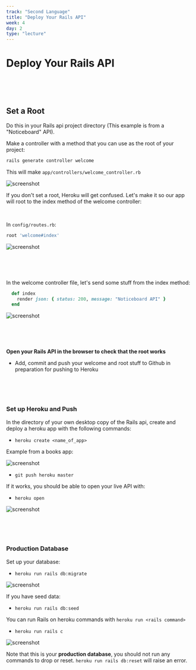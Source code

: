 ```yaml
---
track: "Second Language"
title: "Deploy Your Rails API"
week: 4
day: 2
type: "lecture"
---
```



# Deploy Your Rails API

<br>
<br>
<br>

## Set a Root

Do this in your Rails api project directory (This example is from a "Noticeboard" API).

Make a controller with a method that you can use as the root of your project:

```bash
rails generate controller welcome
```

This will make `app/controllers/welcome_controller.rb`

![screenshot](https://i.imgur.com/obbUkh8.png)

If you don't set a root, Heroku will get confused. Let's make it so our app will root to the index method of the welcome controller:


<br>


In `config/routes.rb`:

```ruby
root 'welcome#index'
```

![screenshot](https://i.imgur.com/bg7F7rz.png)


<br>
<br>
<br>


In the welcome controller file, let's send some stuff from the index method:

```ruby
  def index
    render json: { status: 200, message: "Noticeboard API" }
  end
```

![screenshot](https://i.imgur.com/14nBStv.png)

<br>
<br>
<br>


**Open your Rails API in the browser to check that the root works**

* Add, commit and push your welcome and root stuff to Github in preparation for pushing to Heroku

<br>
<br>
<br>


### Set up Heroku and Push

In the directory of your own desktop copy of the Rails api, create and deploy a heroku app with the following commands:

* `heroku create <name_of_app>`

Example from a books app:

![screenshot](https://i.imgur.com/hf6oZlz.png)

* `git push heroku master`

If it works, you should be able to open your live API with:

* `heroku open`

![screenshot](https://i.imgur.com/h83oezN.png)

<br>
<br>
<br>

### Production Database

Set up your database:

* `heroku run rails db:migrate`

![screenshot](https://i.imgur.com/oxx83gd.png)

If you have seed data:

* `heroku run rails db:seed`

You can run Rails on heroku commands with `heroku run <rails command>`

* `heroku run rails c`

![screenshot](https://i.imgur.com/0Coz9K6.png)

Note that this is your **production database**, you should not run any commands to drop or reset. `heroku run rails db:reset` will raise an error.
